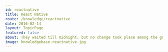 ```yaml
---
id: reactnative
title: React Native
route: /knowledge/reactnative
date: 2016-02-14
layout: TopicPage
featured: false
about: They waited till midnight; but no change took place among the guards.
image: knowledgebase-reactnative.jpg
---
```

